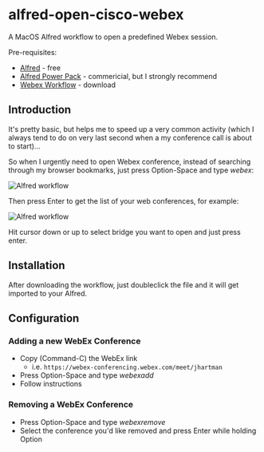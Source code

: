 # alfred-open-cisco-webex

A MacOS Alfred workflow to open a predefined Webex session.

Pre-requisites:

* [Alfred](https://www.alfredapp.com/) - free
* [Alfred Power Pack](https://www.alfredapp.com/powerpack/buy/) - commericial, but I strongly recommend
* [Webex Workflow](https://github.com/jaroslawhartman/alfred-open-cisco-webex/releases) - download

## Introduction

It's pretty basic, but helps me to speed up a very common activity (which I always tend to do on very last second when a my conference call is about to start)...

So when I urgently need to open Webex conference, instead of searching through my browser bookmarks, just press Option-Space and type _webex_:

![Alfred workflow](https://jaroslawhartman.github.io/alfred-open-cisco-webex/Cisco-Alfred-01.png)

Then press Enter to get the list of your web conferences, for example:

![Alfred workflow](https://jaroslawhartman.github.io/alfred-open-cisco-webex/Cisco-Alfred-02.png)

Hit cursor down or up to select bridge you want to open and just press enter.

## Installation

After downloading the workflow, just doubleclick the file and it will get imported to your Alfred.

## Configuration

### Adding a new WebEx Conference

* Copy (Command-C) the WebEx link
  * i.e. `https://webex-conferencing.webex.com/meet/jhartman`
* Press Option-Space and type _webexadd_
* Follow instructions

### Removing a WebEx Conference

* Press Option-Space and type _webexremove_
* Select the conference you'd like removed and press Enter while holding Option
